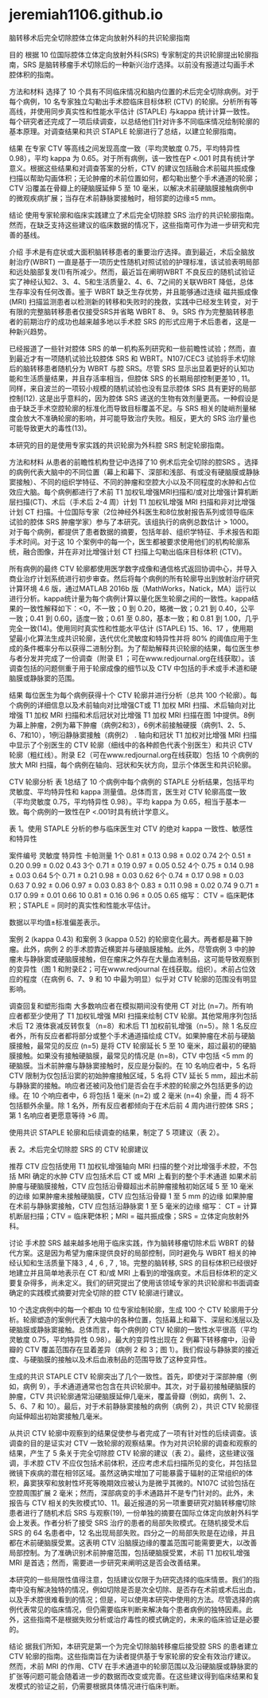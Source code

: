 # jeremiah1106.github.io
脑转移术后完全切除腔体立体定向放射外科的共识轮廓指南

目的
根据 10 位国际腔体立体定向放射外科(SRS) 专家制定的共识轮廓提出轮廓指南，SRS 是脑转移瘤手术切除后的一种新兴治疗选择。以前没有报道过勾画手术腔体积的指南。

方法和材料
选择了 10 个具有不同临床情况和脑内位置的术后完全切除病例。对于每个病例，10 名专家独立勾勒出手术腔临床目标体积 (CTV) 的轮廓。分析所有等高线，并使用同步真实性和性能水平估计 (STAPLE) 与kappa 统计计算一致性。每个研究者还完成了一项后续调查，以总结他们针对许多不同临床情况绘制轮廓的基本原理。对调查结果和共识 STAPLE 轮廓进行了总结，以建立轮廓指南。

结果
在专家 CTV 等高线之间发现高度一致（平均灵敏度 0.75，平均特异性 0.98），平均 kappa 为 0.65。对于所有病例，该一致性在P <.001 时具有统计学意义。根据这些结果和对调查答案的分析，CTV 的建议包括融合术前磁共振成像扫描以帮助勾画体积；无论肿瘤的术前位置如何，都勾勒出整个手术通道的轮廓；CTV 沿覆盖在骨瓣上的硬脑膜延伸 5 至 10 毫米，以解决术前硬脑膜接触病例中的微观疾病扩展；当存在术前静脉窦接触时，相邻窦的边缘≤5 mm。

结论
使用专家轮廓和临床实践建立了术后完全切除腔 SRS 治疗的共识轮廓指南。然而，在缺乏支持这些建议的临床数据的情况下，这些指南可作为进一步研究和完善的基线。


介绍
手术是有症状或大面积脑转移患者的重要治疗选择。直到最近，术后全脑放射治疗(WBRT) 一直是基于一项历史性随机对照试验的护理标准，该试验表明局部和远处脑部复发(1)有所减少。然而，最近旨在阐明WBRT 不良反应的随机试验证实了神经认知2、3、4、5和生活质量2、4、6、7之间的关联WBRT 降低，总体生存率没有任何改善。鉴于 WBRT 缺乏生存优势，并且能够通过连续 磁共振成像 (MRI) 扫描监测患者以检测新的转移和失败时的挽救，实践中已经发生转变，对于有限的完整脑转移患者仅接受SRS并省略 WBRT 8、 9。SRS 作为完整脑转移患者的前期治疗的成功也越来越多地以手术腔 SRS 的形式应用于术后患者，这是一种新兴趋势。

已经报道了一些针对腔体 SRS 的单一机构系列研究和一些前瞻性试验；然而，直到最近才有一项随机试验比较腔体 SRS 和 WBRT。N107/CEC3 试验将手术切除后的脑转移患者随机分为 WBRT 与腔 SRS。尽管 SRS 显示出显着更好的认知功能和生活质量结果，并且存活率相当，但腔体 SRS 的长期局部控制更差10 , 11。同样，来自波兰的一项较小规模的随机试验也没有显示腔体 SRS 具有更好的局部控制(12). 这是出乎意料的，因为腔体 SRS 递送的生物有效剂量更高。一种假设是由于缺乏手术空腔轮廓的标准化而导致目标覆盖不足。与 SRS 相关的陡峭剂量梯度会放大不准确轮廓的影响，并可能导致治疗失败。相反，更大的 SRS 治疗量也可能导致更大的毒性(13)。

本研究的目的是使用专家实践的共识轮廓为外科腔 SRS 制定轮廓指南。

方法和材料
从患者的前瞻性机构登记中选择了10 例术后完全切除的腔SRS 。选择的病例代表大脑中的不同位置（幕上和幕下、深部和浅部、有或没有硬脑膜或静脉窦接触）、不同的组织学特征、不同的肿瘤和空腔大小以及不同程度的水肿和占位效应大脑。每个病例都进行了术前 T1 加权钆增强MRI扫描和/或对比增强计算机断层扫描(CT)、术后（手术后 2-4 周）计划 T1 加权钆增强 MRI 扫描和非对比增强计划 CT 扫描。十位国际专家（2位神经外科医生和8位放射报告系列或领导临床试验的腔体 SRS 肿瘤学家）参与了本研究。该组执行的病例总数估计 > 1000。对于每个病例，都提供了患者数据的摘要，包括年龄、组织学特征、手术报告和距手术时间。对于这 10 个案例中的每一个，医生都被要求使用他们的机构轮廓系统，融合图像，并在非对比增强计划 CT 扫描上勾勒出临床目标体积 (CTV)。

所有病例的最终 CTV 轮廓都使用医学数字成像和通信格式返回协调中心，并导入商业治疗计划系统进行初步审查。然后将每个病例的所有轮廓导出到放射治疗研究计算环境 4.6 版，通过MATLAB 2016b 版（MathWorks，Natick，MA）运行以进行分析。kappa统计量为每个病例计算以量化医生轮廓之间的一致性。kappa结果的一致性解释如下：<0，不一致；0 到 0.20，略微一致；0.21 到 0.40，公平一致；0.41 到 0.60，适度一致；0.61 至 0.80，基本一致；和 0.81 到 1.00，几乎完全一致(14)。使用同时真实性和性能水平估计 (STAPLE) 15、16、17 ，使用期望最小化算法生成共识轮廓，迭代优化灵敏度和特异性并将 80% 的阈值应用于生成的条件概率分布以获得二进制分割。为了帮助解释共识轮廓的结果，每位医生参与者分发并完成了一份调查（附录 E1 ；可在www.redjournal.org在线获取）。该调查包括的问题侧重于用于轮廓成像的细节以及 CTV 中包括的手术或手术道和硬脑膜或静脉窦的范围。

结果
每位医生为每个病例获得十个 CTV 轮廓并进行分析（总共 100 个轮廓）。每个病例的详细信息以及术前轴向对比增强CT或 T1 加权 MRI 扫描、术后轴向对比增强 T1 加权 MRI 扫描和术后冠状对比增强 T1 加权 MRI 扫描在图 1中提供。8例为幕上肿瘤，2例为幕下肿瘤（病例2和3），6例术前接触硬膜（病例1、2、5、6、7和10），1例沿静脉窦接触（病例2） . 轴向和冠状 T1 加权对比增强 MRI 扫描中显示了个别医生的 CTV 轮廓（细线中的各种颜色代表个别医生）和共识 CTV 轮廓（粗红线）。附录 E2（可在www.redjournal.org在线获取）包括 10 个病例的放大 MRI 扫描，每个病例在轴向、冠状和矢状方向，显示个体医生和共识轮廓。

CTV 轮廓分析
表 1总结了 10 个病例中每个病例的 STAPLE 分析结果，包括平均灵敏度、平均特异性和 kappa 测量值。总体而言，医生对 CTV 轮廓高度一致（平均灵敏度 0.75，平均特异性 0.98）。平均 kappa 为 0.65，相当于基本一致。每个病例的一致性在P <.001时具有统计学意义。

表 1。使用 STAPLE 分析的参与临床医生对 CTV 的绝对 kappa 一致性、敏感性和特异性

案件编号	灵敏度	特异性	卡帕测量
1个	0.81 ± 0.13	0.98 ± 0.02	0.74
2个	0.51 ± 0.20	0.99 ± 0.02	0.43
3个	0.71 ± 0.19	0.97 ± 0.05	0.52
4个	0.75 ± 0.14	0.98 ± 0.03	0.64
5个	0.71 ± 0.21	0.98 ± 0.03	0.62
6个	0.74 ± 0.17	0.98 ± 0.03	0.63
7	0.92 ± 0.06	0.97 ± 0.03	0.83
8个	0.83 ± 0.11	0.98 ± 0.02	0.74
9	0.71 ± 0.17	0.99 ± 0.01	0.66
10	0.81 ± 0.16	0.96 ± 0.05	0.65
缩写： CTV = 临床靶体积；STAPLE = 同时的真实性和性能水平估计。

数据以平均值±标准偏差表示。


案例 2 (kappa 0.43) 和案例 3 (kappa 0.52) 的轮廓变化最大。两者都是幕下肿瘤。此外，病例 2 的手术腔靠近横窦并与硬脑膜接触。此外，尽管病例 3 中的肿瘤未与静脉窦或硬脑膜接触，但在瘤床之外存在大量血液制品，这可能导致观察到的变异性（图 1 和附录E2；可在www.redjournal 在线获取。组织）。术前占位效应的程度（在病例 6、7、9 和 10 中最为明显）似乎对 CTV 轮廓的范围没有明显影响。

调查回复和塑形指南
大多数响应者在模拟期间没有使用 CT 对比 (n=7)。所有响应者都至少使用了 T1 加权钆增强 MRI 扫描来绘制 CTV 轮廓。其他常用序列包括术后 T2 液体衰减反转恢复（n=8）和术后 T1 加权前钆增强（n=5）。除 1 名反应者外，所有反应者都将部分或整个手术通道描绘成 CTV。如果肿瘤在术前与硬脑膜接触，最常见的反应 (n=5) 是将 CTV 轮廓延长 5 至 10 毫米，超过最初的硬脑膜接触。如果没有接触硬脑膜，最常见的情况是 (n=8)，CTV 中包括 <5 mm 的硬脑膜。当术前肿瘤与静脉窦接触时，反应是分裂的。在 10 名响应者中，5 名将 CTV 限制为仅包括沿窦的初始肿瘤接触区域，5 名将 CTV 延长 5 mm，超出术前与静脉窦的接触。响应者还被问及他们是否会在手术腔的轮廓之外包括更多的边缘。在 10 个响应者中，6 将包括 1 毫米 (n=2) 或 2 毫米 (n=4) 余量，而 4 将不包括额外余量。除 1 名外，所有反应者都倾向于在术后前 4 周内进行腔体 SRS；第 1 名响应者更愿意等待 >6 周。

使用共识 STAPLE 轮廓和后续调查的结果，制定了 5 项建议（表 2）。

表 2。术后完全切除腔 SRS 的 CTV 轮廓建议

推荐
 CTV 应包括使用 T1 加权钆增强轴向 MRI 扫描的整个对比增强手术腔，不包括 MRI 确定的水肿
 CTV 应包括术后 CT 或 MRI 上看到的整个手术通道
 如果术前肿瘤与硬脑膜接触，CTV 应包括沿骨瓣超出术前肿瘤接触初始区域 5 至 10 毫米的边缘
 如果肿瘤未接触硬脑膜，CTV 应包括沿骨瓣 1 至 5 mm 的边缘
 如果肿瘤在术前与静脉窦接触，CTV 应包括沿静脉窦 1 至 5 毫米的边缘
缩写： CT = 计算机断层扫描；CTV = 临床靶体积；MRI = 磁共振成像；SRS = 立体定向放射外科。


讨论
手术腔 SRS 越来越多地用于临床实践，作为脑转移瘤切除术后 WBRT 的替代方案。这是因为希望为瘤床提供良好的局部控制，同时避免与 WBRT 相关的神经认知和生活质量下降3 , 4 , 6 , 7 , 18。完整的脑转移, SRS 的目标体积已经很好地建立并且简单地表示在 CT 和/或 MRI 上看到的增强病变。术后目标体积的定义要复杂得多，尚未定义。我们的研究提出了使用该领域专家的共识轮廓和书面调查确定的实践模式摘要对完全切除的腔 CTV 轮廓进行建议。

10 个选定病例中的每一个都由 10 位专家绘制轮廓，生成 100 个 CTV 轮廓用于分析。轮廓塑造的案例代表了大脑中的各种位置，包括幕上和幕下、深层和浅层以及硬脑膜或静脉窦接触。总体而言，每个病例的 CTV 轮廓的一致性水平很高（平均灵敏度 0.75，平均特异性 0.98）。最大的变异性出现在 2 例幕下转移瘤中，沿骨瓣的 CTV 覆盖范围存在显着差异（病例 2 和 3；图 1）。我们假设与静脉窦的接近度、与硬脑膜的接触以及术后血液制品的范围导致了这种变异性。

生成的共识 STAPLE CTV 轮廓突出了几个一致性。首先，即使对于深部肿瘤（例如，病例 9），手术通道通常也包含在共识轮廓中。其次，对于最初接触硬脑膜的肿瘤，CTV 共识轮廓通常沿硬脑膜延伸几毫米，覆盖骨瓣（例如，病例 1、2、5、6、7 和 10）。最后，对于术前静脉窦接触的病例（病例 2），共识 CTV 轮廓径向延伸超出初始窦接触几毫米。

从共识 CTV 轮廓中观察到的结果促使参与者完成了一项有针对性的后续调查。该调查的目的是证实对 CTV 一致轮廓的观察结果。作为对共识轮廓的调查和观察的结果，产生了 5 条关于完全切除腔 CTV 轮廓的建议（表 2）。最终，这些建议强调，手术腔 CTV 不应仅包括术前体积，还应考虑术后扫描所见的变化，并包括显微镜下疾病的潜在相邻区域。虽然这确实增加了可能暴露于辐射的正常组织的体积，鼻窦狭窄和放射性坏死等晚期效应被认为是微乎其微的。N107C 试验包括在空腔周围扩展 2 毫米；然而，深部病变的手术通路并不是专门针对的。此外，未报告与 CTV 相关的失败模式10、11。最近报道的另一项重要研究对脑转移瘤切除患者进行了随机术后 SRS 与观察(19), 一份单独的摘要在国际立体定向放射外科学会上发表。作者分析了接受 SRS 治疗的患者的局部失败模式。在随机接受术后 SRS 的 64 名患者中，12 名出现局部失败。四分之一的局部失败是在边缘，并且都在术前硬脑膜受累。这表明 CTV 沿脑膜边缘的覆盖范围可能需要更大，以改善局部控制。为了准确识别术前肿瘤范围，包括硬脑膜受累，术前 T1 加权钆增强 MRI 是首选；然而，需要进一步研究来阐明这是否会改善结果。

本研究的一些局限性值得注意，包括建议仅限于为研究选择的临床情景。我们的指南中没有解决独特的情况，例如切除是否是次全切除、是否存在术前或术后出血，以及手术腔很难看到的情况；但是，可以使用本研究中使用的方法。尽管选择的病例代表常见的临床情况，但仍需要临床判断来解决每个患者病例的独特因素。此外，这些指南不是根据失败分析或治疗毒性的模式确定的，未来的临床验证是必要的。

结论
据我们所知，本研究是第一个为完全切除脑转移瘤后接受腔 SRS 的患者建立 CTV 轮廓的指南。这些指南旨在为读者提供基于专家轮廓的安全有效治疗建议。然而，术前 MRI 的作用、CTV 在手术通道中的轮廓范围以及沿硬脑膜或静脉窦的扩张等问题可能会随着进一步的数据而改变或完善。在这些建议得到临床结果和复发模式的验证之前，仍需要根据具体情况进行临床判断。
